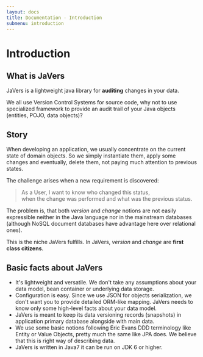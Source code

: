 ```yaml
---
layout: docs
title: Documentation - Introduction
submenu: introduction
---
```


# Introduction

<a name="what-is-javers"></a>
## What is JaVers
JaVers is a lightweight java library for **auditing** changes in your data.

We all use Version Control Systems for source code,
why not to use specialized framework to provide an audit trail of your Java objects (entities, POJO, data objects)?

<a name="story"></a>
## Story
When developing an application, we usually concentrate on the current state of domain objects.
So we simply instantiate them, apply some changes and eventually, delete them, not paying much attention to previous states.

The challenge arises when a new requirement is discovered:

> As a User, I want to know who changed this status, <br/>
> when the change was performed and what was the previous status.

The problem is, that both *version* and *change* notions are not easily expressible neither in the
Java language nor in the mainstream databases (although NoSQL document databases have advantage here over relational ones).

This is the niche JaVers fulfills. In JaVers, *version* and *change* are **first class citizens**.

<a name="basic-facts-about-javers"></a>
## Basic facts about JaVers
* It's lightweight and versatile. We don't take any assumptions about your data model, bean container or underlying data storage.
* Configuration is easy. Since we use JSON for objects serialization, we don't want you to provide detailed ORM-like mapping. JaVers needs to know only some high-level facts about your data model.
* JaVers is meant to keep its data versioning records (snapshots) in application primary database alongside with main data.
* We use some basic notions following Eric Evans DDD terminology like Entity or Value Objects, pretty much the same like JPA does. We believe that this is right way of describing data.
* JaVers is written in Java7 it can be run on JDK 6 or higher.
